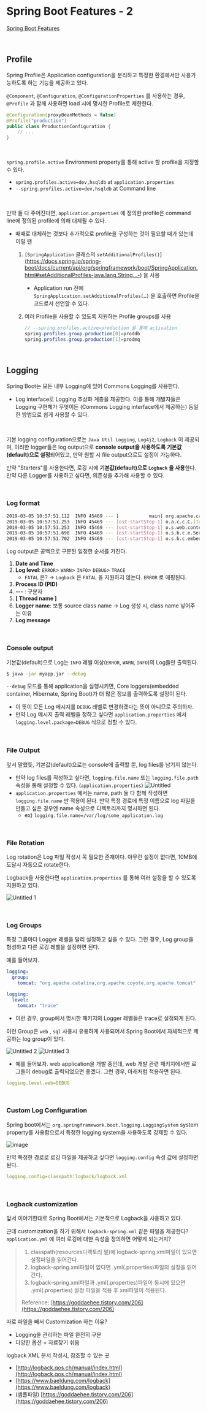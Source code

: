 # Spring Boot Features - 2

[Spring Boot Features](https://docs.spring.io/spring-boot/docs/2.4.3/reference/html/spring-boot-features.html#boot-features-profiles)

<br>

## Profile

Spring Profile은 Application configuration을 분리하고 특정한 환경에서만 사용가능하도록 하는 기능을 제공하고 있다.

`@Component`, `@Configuration`, `@ConfigurationProperties` 를 사용하는 경우, `@Profile` 과 함께 사용하면 load 시에 명시한 Profile로 제한한다.

```java
@Configuration(proxyBeanMethods = false)
@Profile("production")
public class ProductionConfiguration {
    // ...
}
```
<br>


`spring.profile.active`  Environment property를 통해 active 할 profile을 지정할 수 있다.

- `spring.profiles.active=dev,hsqldb` at `application.properties`
- `--spring.profiles.active=dev,hsqldb` at Command line

<br>

만약 둘 다 주어진다면, `application.properties` 에 정의한 profile은 command line에 정의된 profile에 의해 대체될 수 있다.

- 때때로 대체하는 것보다 추가적으로 profile을 구성하는 것이 필요할 때가 있는데 이럴 땐
    1. `[SpringApplication` 클래스의 `setAdditionalProfiles()`](https://docs.spring.io/spring-boot/docs/current/api/org/springframework/boot/SpringApplication.html#setAdditionalProfiles-java.lang.String...-) 을 사용
        - Application run 전에 `SpringApplication.setAdditionalProfiles(…)` 을 호출하면 Profile을 코드로서 선언할 수 있다.
    2.  여러 Profile을 사용할 수 있도록 지원하는 Profile groups를 사용

        ```java
        // --spring.profiles.active=production 을 통해 activation
        spring.profiles.group.production[0]=proddb
        spring.profiles.group.production[1]=prodmq
        ```

<br>


## Logging

Spring Boot는 모든 내부 Logging에 있어 Commons Logging를 사용한다. 

- Log interface로 Logging 추상화 계층을 제공한다. 이를 통해 개발자들은 Logging 구현체가 무엇이든 (Commons Logging interface에서 제공하는) 동일한 방법으로 쉽게 사용할 수 있다.

<br>

기본 logging configuration으로는 `Java Util Logging`, `Log4j2`, `Logback` 이 제공되며, 이러한 logger들은 log output으로 **console output을 사용하도록 기본값(default)으로 설정**되어있고, 만약 원할 시 file output으로도 설정이 가능하다.

만약 "Starters"를 사용한다면, 로깅 시에 **기본값(default)으로 `Logback` 을 사용**한다. 만약 다른 Logger를 사용하고 싶다면, 의존성을 추가해 사용할 수 있다.

<br>

### Log format

```bash
2019-03-05 10:57:51.112  INFO 45469 --- [           main] org.apache.catalina.core.StandardEngine  : Starting Servlet Engine: Apache Tomcat/7.0.52
2019-03-05 10:57:51.253  INFO 45469 --- [ost-startStop-1] o.a.c.c.C.[Tomcat].[localhost].[/]       : Initializing Spring embedded WebApplicationContext
2019-03-05 10:57:51.253  INFO 45469 --- [ost-startStop-1] o.s.web.context.ContextLoader            : Root WebApplicationContext: initialization completed in 1358 ms
2019-03-05 10:57:51.698  INFO 45469 --- [ost-startStop-1] o.s.b.c.e.ServletRegistrationBean        : Mapping servlet: 'dispatcherServlet' to [/]
2019-03-05 10:57:51.702  INFO 45469 --- [ost-startStop-1] o.s.b.c.embedded.FilterRegistrationBean  : Mapping filter: 'hiddenHttpMethodFilter' to: [/*]
```

Log output은 공백으로 구분된 일정한 순서를 가진다.

1. **Date and Time**
2. **Log level**: `ERROR`> `WARN`> `INFO`> `DEBUG`> `TRACE`
    - `FATAL` 은? → `Logback` 은 `FATAL` 을 지원하지 않는다. `ERROR` 로 매핑된다.
3. **Process ID (PID)**
4. **---** : 구분자
5. **[ Thread name ]**
6. **Logger name**: 보통 source class name → Log 생성 시, class name 넣어주는 이유
7. **Log message**

<br>

### Console output

기본값(default)으로 Log는 `INFO` 레벨 이상(`ERROR`, `WARN`, `INFO`)의 Log들만 출력된다.

```bash
$ java -jar myapp.jar --debug
```

`--debug` 모드를 통해 application을 실행시키면, Core loggers(embedded container, Hibernate, Spring Boot)가 더 많은 정보를 출력하도록 설정이 된다.

- 이 뜻이 모든 Log 메시지를 `DEBUG` 레벨로 변경하겠다는 뜻이 아니므로 주의하자.
- 만약 Log 메시지 출력 레벨을 정하고 싶다면 `application.properties` 에서 `logging.level.package=DEBUG` 식으로 정할 수 있다.

<br>

### File Output

앞서 말했듯, 기본값(default)으로는 console에 출력할 뿐, log files를 남기지 않는다.

- 만약 log files를 작성하고 싶다면, `logging.file.name`  또는 `logging.file.path`  속성을 통해 설정할 수 있다. (`application.properties`)
    ![Untitled](https://user-images.githubusercontent.com/37873745/118115350-c95b7000-b423-11eb-905b-0e6d85cdf110.png)
- `application.properties` 에서는 name, path 둘 다 함께 작성하면 `logging.file.name`  만 적용이 된다. 만약 특정 경로에 특정 이름으로 log 파일을 만들고 싶은 경우엔 name 속성으로 디렉토리까지 명시하면 된다.
    - ex) `logging.file.name=/var/log/some_application.log`

<br>

### File Rotation

Log rotation은 Log 파일 작성시 꼭 필요한 존재이다. 아무런 설정이 없다면, 10MB에 도달시 자동으로 rotate한다.

Logback을 사용한다면 `application.properties` 를 통해 여러 설정을 할 수 있도록 지원하고 있다.

![Untitled 1](https://user-images.githubusercontent.com/37873745/118115334-c6607f80-b423-11eb-88ff-b2daa99f7d50.png)

<br>

### Log Groups

특정 그룹마다 Logger 레벨을 달리 설정하고 싶을 수 있다. 그런 경우, Log group을 형성하고 다른 로깅 레벨을 설정하면 된다.

예를 들어보자.

```yaml
logging:
  group:
    tomcat: "org.apache.catalina,org.apache.coyote,org.apache.tomcat"
```

```yaml
logging:
  level:
    tomcat: "trace"
```

- 이런 경우, group에서 명시한 패키지의 Logger 레벨들은 trace로 설정되게 된다.

이런 Group은 `web` , `sql` 사용시 유용하게 사용되어서 Spring Boot에서 자체적으로 제공하는 log group이 있다.

![Untitled 2](https://user-images.githubusercontent.com/37873745/118115341-c791ac80-b423-11eb-8092-5646b7d06899.png)
![Untitled 3](https://user-images.githubusercontent.com/37873745/118115346-c8c2d980-b423-11eb-8af4-b55be4214dc9.png)

- 예를 들어보자. web application을 개발 중인데, web 개발 관련 패키지에서만 로그들이 debug로 출력되었으면 좋겠다. 그런 경우, 아래처럼 적용하면 된다.

```yaml
logging.level.web=DEBUG
```

<br>


### Custom Log Configuration

Spring boot에서는 `org.springframework.boot.logging.LoggingSystem` system property를 사용함으로서 특정한 logging system을 사용하도록 강제할 수 있다.

![image](https://user-images.githubusercontent.com/37873745/118116910-d9744f00-b425-11eb-84ff-9c17eb345a8b.png)

만약 특정한 경로로 로깅 파일을 제공하고 싶다면 `logging.config` 속성 값에 설정하면 된다.

```yaml
logging.config=classpath:logback/logback.xml
```

<br>

### Logback customization

앞서 이야기한대로 Spring Boot에서는 기본적으로 Logback을 사용하고 있다.

근데 customization을 하기 위해서 `logback-spring.xml` 같은 파일을 제공한다? `application.yml` 에 여러 로깅에 대한 속성을 정의하면 어떻게 되는거지?

> 1) classpath(resources디렉토리 밑)에 logback-spring.xml파일이 있으면 설정파일을 읽어간다.
> 2) logback-spring.xml파일이 없다면 .yml(.properties)파일의 설정을 읽어간다.
> 3) logback-spring.xml파일과 .yml(.properties)파일이 동시에 있으면 .yml(.properties) 설정 파일을 적용 후 xml파일이 적용된다.
>
> Reference: [https://goddaehee.tistory.com/206](https://goddaehee.tistory.com/206)

따로 파일을 빼서 Customization 하는 이유?

- Logging을 관리하는 파일 완전히 구분
- 다양한 옵션 + 자료찾기 쉬움

logback XML 문서 작성시, 참조할 수 있는 곳

- [http://logback.qos.ch/manual/index.html](http://logback.qos.ch/manual/index.html)
- [https://www.baeldung.com/logback](https://www.baeldung.com/logback)
- (샘플파일) [https://goddaehee.tistory.com/206](https://goddaehee.tistory.com/206)